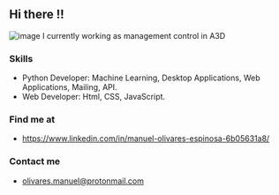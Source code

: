 ## Hi there !!
![image](https://user-images.githubusercontent.com/98265969/150681649-d365e821-3b39-49d7-a4a3-156e2ef0404d.png)
I currently working as management control in A3D
### Skills
* Python Developer: Machine Learning, Desktop Applications, Web Applications, Mailing, API.
* Web Developer: Html, CSS, JavaScript. 
### Find me at
* https://www.linkedin.com/in/manuel-olivares-espinosa-6b05631a8/
### Contact me
* olivares.manuel@protonmail.com


